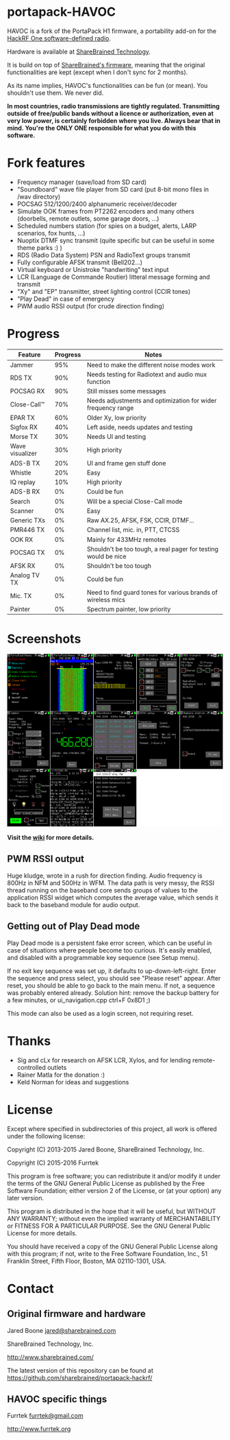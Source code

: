 # portapack-HAVOC

HAVOC is a fork of the PortaPack H1 firmware, a portability add-on for the [HackRF One software-defined radio](http://greatscottgadgets.com/hackrf/).

Hardware is available at [ShareBrained Technology](http://sharebrained.com/portapack).

It is build on top of [ShareBrained's firmware](https://github.com/sharebrained/portapack-hackrf/), meaning that the original functionalities are kept (except when I don't sync for 2 months).

As its name implies, HAVOC's functionalities can be fun (or mean). You shouldn't use them. We never did.

**In most countries, radio transmissions are tightly regulated. Transmitting outside of free/public bands without a licence or authorization, even at very low power, is certainly forbidden where you live. Always bear that in mind. You're the ONLY ONE responsible for what you do with this software.**

# Fork features

* Frequency manager (save/load from SD card)
* "Soundboard" wave file player from SD card (put 8-bit mono files in /wav directory)
* POCSAG 512/1200/2400 alphanumeric receiver/decoder
* Simulate OOK frames from PT2262 encoders and many others (doorbells, remote outlets, some garage doors, ...)
* Scheduled numbers station (for spies on a budget, alerts, LARP scenarios, fox hunts, ...)
* Nuoptix DTMF sync transmit (quite specific but can be useful in some theme parks :) )
* RDS (Radio Data System) PSN and RadioText groups transmit
* Fully configurable AFSK transmit (Bell202...)
* Virtual keyboard or Unistroke "handwriting" text input
* LCR (Language de Commande Routier) litteral message forming and transmit
* "Xy" and "EP" transmitter, street lighting control (CCIR tones)
* "Play Dead" in case of emergency
* PWM audio RSSI output (for crude direction finding)

# Progress

Feature | Progress | Notes
------- | ------ | -----
Jammer      | 95% | Need to make the different noise modes work
RDS TX      | 90% | Needs testing for Radiotext and audio mux function
POCSAG RX   | 90% | Still misses some messages
Close-Call™ | 70% | Needs adjustments and optimization for wider frequency range
EPAR TX     | 60% | Older Xy, low priority
Sigfox RX   | 40% | Left aside, needs updates and testing
Morse TX    | 30% | Needs UI and testing
Wave visualizer | 30% | High priority
ADS-B TX    | 20% | UI and frame gen stuff done
Whistle     | 20% | Easy
IQ replay   | 10% | High priority
ADS-B RX    | 0%  | Could be fun
Search      | 0%  | Will be a special Close-Call mode
Scanner     | 0%  | Easy
Generic TXs | 0%  | Raw AX.25, AFSK, FSK, CCIR, DTMF...
PMR446 TX   | 0%  | Channel list, mic. in, PTT, CTCSS
OOK RX      | 0%  | Mainly for 433MHz remotes
POCSAG TX   | 0%  | Shouldn't be too tough, a real pager for testing would be nice
AFSK RX     | 0%  | Shouldn't be too tough
Analog TV TX| 0%  | Could be fun
Mic. TX     | 0%  | Need to find guard tones for various brands of wireless mics
Painter     | 0%  | Spectrum painter, low priority

# Screenshots

![HAVOC screenshots](screenshots.png)

**Visit the [wiki](https://github.com/furrtek/portapack-havoc/wiki) for more details.**

## PWM RSSI output

Huge kludge, wrote in a rush for direction finding. Audio frequency is 800Hz in NFM and 500Hz in WFM. The data path is very messy, the RSSI thread running on the baseband core sends groups of values to the application RSSI widget which computes the average value, which sends it back to the baseband module for audio output.

## Getting out of Play Dead mode

Play Dead mode is a persistent fake error screen, which can be useful in case of situations where people become too curious. It's easily enabled, and disabled with a programmable key sequence (see Setup menu).

If no exit key sequence was set up, it defaults to up-down-left-right. Enter the sequence and press select, you should see "Please reset" appear. After reset, you should be able to go back to the main menu. If not, a sequence was probably entered already. Solution hint: remove the backup battery for a few minutes, or ui_navigation.cpp ctrl+F 0x8D1 ;)

This mode can also be used as a login screen, not requiring reset.

# Thanks

* Sig and cLx for research on AFSK LCR, Xylos, and for lending remote-controlled outlets
* Rainer Matla for the donation :)
* Keld Norman for ideas and suggestions

# License

Except where specified in subdirectories of this project, all work is offered under the following license:

Copyright (C) 2013-2015 Jared Boone, ShareBrained Technology, Inc.

Copyright (C) 2015-2016 Furrtek

This program is free software; you can redistribute it and/or
modify it under the terms of the GNU General Public License
as published by the Free Software Foundation; either version 2
of the License, or (at your option) any later version.

This program is distributed in the hope that it will be useful,
but WITHOUT ANY WARRANTY; without even the implied warranty of
MERCHANTABILITY or FITNESS FOR A PARTICULAR PURPOSE.  See the
GNU General Public License for more details.

You should have received a copy of the GNU General Public License
along with this program; if not, write to the Free Software
Foundation, Inc., 51 Franklin Street, Fifth Floor, Boston, MA
02110-1301, USA.

# Contact

## Original firmware and hardware

Jared Boone <jared@sharebrained.com>

ShareBrained Technology, Inc.

<http://www.sharebrained.com/>

The latest version of this repository can be found at
https://github.com/sharebrained/portapack-hackrf/

## HAVOC specific things

Furrtek <furrtek@gmail.com>

<http://www.furrtek.org>
